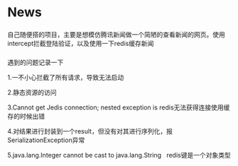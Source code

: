 # News
###
自己随便搭的项目，主要是想模仿腾讯新闻做一个简陋的查看新闻的网页。使用intercept拦截登陆验证，以及使用一下redis缓存新闻
###
###
遇到的问题记录一下  

1.一不小心拦截了所有请求，导致无法启动  

2.静态资源的访问  

3.Cannot get Jedis connection; nested exception is redis无法获得连接使用缓存的时候出错  

4.对结果进行封装到一个result，但没有对其进行序列化，报SerializationException异常

5.java.lang.Integer cannot be cast to java.lang.String   redis键是一个对象类型
###

